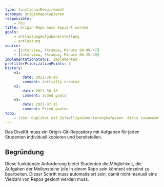 ```yaml
---
type: functionalRequirement
acronym: OriginRepoKopieren
responsible: 
    - hbu
title: Origin Repo muss kopiert werden
goals: 
    - entlastungAufgabenerstellung
    - entlastung
source:
    - [interview, fkrampe, Minute 00-09-47]
    - [interview, fkrampe, Minute 00-25-49]
implementationStatus: implemented
prefilterPriorizationPoints: 3
history:
    v1:
        date: 2021-06-18
        comment: initially created
    v2:
        date: 2021-06-18
        comment: added goals
    v3:
        date: 2021-07-15
        comment: Fixed goales
todo:
    - (sbe) Duplikat mit ZufaelligeGenerierungAufgaben. Bitte zusammenführen oder abgrenzen. 
---
```


Das DiveKit muss ein Origin-Git-Repository mit Aufgaben für jeden Studenten individuell kopieren und bereitstellen.

## Begründung

Diese funktionale Anforderung bietet Studenten die Möglichkeit, die Aufgaben der
Meilensteine (die in einem Repo sein können) einzelnd zu bearbeiten. Dieser Schritt muss automatisiert sein,
damit nicht manuell eine Vielzahl von Repos geklont werden muss.

